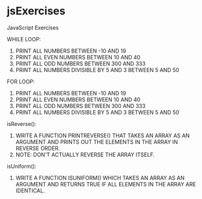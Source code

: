 # jsExercises
JavaScript Exercises


WHILE LOOP:

1. PRINT ALL NUMBERS BETWEEN -10 AND 19
2. PRINT ALL EVEN NUMBERS BETWEEN 10 AND 40
3. PRINT ALL ODD NUMBERS BETWEEN 300 AND 333
4. PRINT ALL NUMBERS DIVISIBLE BY 5 AND 3 BETWEEN 5 AND 50

FOR LOOP:

1. PRINT ALL NUMBERS BETWEEN -10 AND 19
2. PRINT ALL EVEN NUMBERS BETWEEN 10 AND 40
3. PRINT ALL ODD NUMBERS BETWEEN 300 AND 333
4. PRINT ALL NUMBERS DIVISIBLE BY 5 AND 3 BETWEEN 5 AND 50

isReverse():
1. WRITE A FUNCTION PRINTREVERSE() THAT TAKES AN ARRAY AS AN ARGUMENT AND PRINTS OUT THE ELEMENTS IN THE ARRAY IN REVERSE ORDER.
2. NOTE: DON'T ACTUALLY REVERSE THE ARRAY ITSELF.

isUniform():
1. WRITE A FUNCTION ISUNIFORM() WHICH TAKES AN ARRAY AS AN ARGUMENT AND RETURNS TRUE IF ALL ELEMENTS IN THE ARRAY ARE IDENTICAL.
